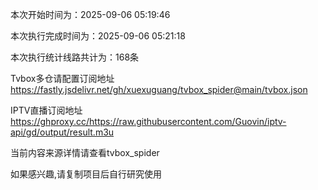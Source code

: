 
本次开始时间为：2025-09-06 05:19:46

本次执行完成时间为：2025-09-06 05:21:18

本次执行统计线路共计为：168条

Tvbox多仓请配置订阅地址 https://fastly.jsdelivr.net/gh/xuexuguang/tvbox_spider@main/tvbox.json

IPTV直播订阅地址 https://ghproxy.cc/https://raw.githubusercontent.com/Guovin/iptv-api/gd/output/result.m3u

当前内容来源详情请查看tvbox_spider

如果感兴趣,请复制项目后自行研究使用
